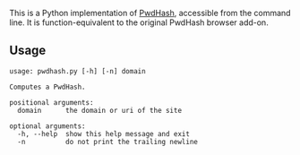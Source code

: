 This is a Python implementation of [PwdHash](http://pwdhash.com/), accessible from the command line. It is function-equivalent to the original PwdHash browser add-on.

## Usage

```
usage: pwdhash.py [-h] [-n] domain

Computes a PwdHash.

positional arguments:
  domain      the domain or uri of the site

optional arguments:
  -h, --help  show this help message and exit
  -n          do not print the trailing newline
```
